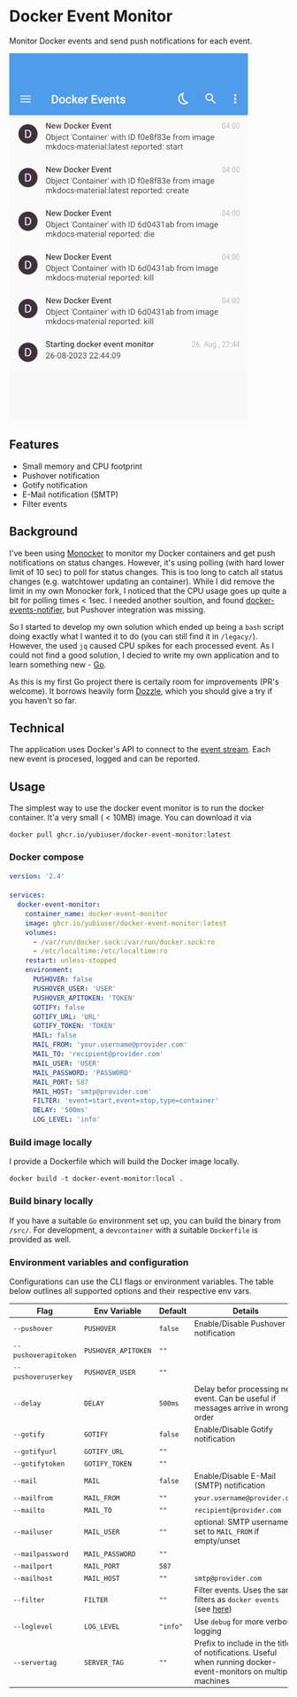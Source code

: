 # Docker Event Monitor

Monitor Docker events and send push notifications for each event.

![Pushover](./.github/pushover.png  "Pushover notification")

## Features

- Small memory and CPU footprint
- Pushover notification
- Gotify notification
- E-Mail notification (SMTP)
- Filter events

## Background

I've been using [Monocker](https://github.com/petersem/monocker) to monitor my Docker containers and get push notifications on status changes. However, it's using polling (with hard lower limit of 10 sec) to poll for status changes. This is too long to catch all status changes (e.g. watchtower updating an container). While I did remove the limit in my own Monocker fork, I noticed that the CPU usage goes up quite a bit for polling times < 1sec.
I needed another soultion, and found [docker-events-notifier](https://github.com/hasnat/docker-events-notifier), but Pushover integration was missing.

So I started to develop my own solution which ended up being a `bash` script doing exactly what I wanted it to do (you can still find it in `/legacy/`). However, the used `jq` caused CPU spikes for each processed event. As I could not find a good solution, I decied to write my own application and to learn something new - [Go](https://go.dev/).

As this is my first Go project there is certaily room for improvements (PR's welcome). It borrows heavily form [Dozzle](https://github.com/amir20/dozzle), which you should give a try if you haven't so far.

## Technical

The application uses Docker's API to connect to the [event stream](https://docs.docker.com/engine/api/v1.43/#tag/System/operation/SystemEvents). Each new event is procesed, logged and can be reported.

## Usage

The simplest way to use the docker event monitor is to run the docker container. It'a very small ( < 10MB) image. You can download it via

```shell
docker pull ghcr.io/yubiuser/docker-event-monitor:latest
```

### Docker compose

```yaml
version: '2.4'

services:
  docker-event-monitor:
    container_name: docker-event-monitor
    image: ghcr.io/yubiuser/docker-event-monitor:latest
    volumes:
      - /var/run/docker.sock:/var/run/docker.sock:ro
      - /etc/localtime:/etc/localtime:ro
    restart: unless-stopped
    environment:
      PUSHOVER: false
      PUSHOVER_USER: 'USER'
      PUSHOVER_APITOKEN: 'TOKEN'
      GOTIFY: false
      GOTIFY_URL: 'URL'
      GOTIFY_TOKEN: 'TOKEN'
      MAIL: false
      MAIL_FROM: 'your.username@provider.com'
      MAIL_TO: 'recipient@provider.com'
      MAIL_USER: 'USER'
      MAIL_PASSWORD: 'PASSWORD'
      MAIL_PORT: 587
      MAIL_HOST: 'smtp@provider.com'
      FILTER: 'event=start,event=stop,type=container'
      DELAY: '500ms'
      LOG_LEVEL: 'info'
```

### Build image locally

I provide a Dockerfile which will build the Docker image locally.

```shell
docker build -t docker-event-monitor:local .
```


### Build binary locally

If you have a suitable `Go` environment set up, you can build the binary from `/src/`. For development, a `devcontainer` with a suitable `Dockerfile` is provided as well.

### Environment variables and configuration

Configurations can use the CLI flags or environment variables. The table below outlines all supported options and their respective env vars.

| Flag                  | Env Variable            | Default | Details |
| ----------------      | ----------------------  | ------- |-------- |
| `--pushover`          | `PUSHOVER`              | `false` |Enable/Disable Pushover notification|
| `--pushoverapitoken`  | `PUSHOVER_APITOKEN`     | `""`    | |
| `--pushoveruserkey`   | `PUSHOVER_USER`         | `""`    | |
| `--delay`             | `DELAY`                 | `500ms` |Delay befor processing next event. Can be useful if messages arrive in wrong order |
| `--gotify`            | `GOTIFY`                | `false` |Enable/Disable Gotify notification|
| `--gotifyurl`         | `GOTIFY_URL`            | `""`    | |
| `--gotifytoken`       | `GOTIFY_TOKEN`          | `""`    | |
| `--mail`              | `MAIL`                  | `false` |Enable/Disable E-Mail (SMTP) notification|
| `--mailfrom`          | `MAIL_FROM`             | `""`    | `your.username@provider.com` |
| `--mailto`            | `MAIL_TO`               | `""`    | `recipient@provider.com` |
| `--mailuser`          | `MAIL_USER`             | `""`    | optional: SMTP username, set to `MAIL_FROM` if empty/unset |
| `--mailpassword`      | `MAIL_PASSWORD`         | `""`    | |
| `--mailport`          | `MAIL_PORT`             | `587`   | |
| `--mailhost`          | `MAIL_HOST`             | `""`    | `smtp@provider.com` |
| `--filter`            | `FILTER`                | `""`    | Filter events. Uses the same filters as `docker events` (see [here](https://docs.docker.com/engine/reference/commandline/events/#filter))    |
| `--loglevel`          | `LOG_LEVEL`             | `"info"`| Use `debug` for more verbose logging |
| `--servertag`         | `SERVER_TAG`            | `""`    | Prefix to include in the title of notifications. Useful when running docker-event-monitors on multiple machines |
